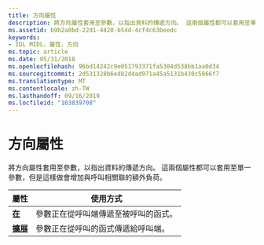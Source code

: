 ```yaml
---
title: 方向屬性
description: 將方向屬性套用至參數，以指出資料的傳遞方向。 這兩個屬性都可以套用至單一參數，但是這樣做會增加與呼叫相關聯的額外負荷。
ms.assetid: b9b2a0bd-22d1-4420-b54d-4cf4c63beedc
keywords:
- IDL MIDL，屬性，方向
ms.topic: article
ms.date: 05/31/2018
ms.openlocfilehash: 96bd14242c9e051793371fa5304d538bb1aa0d34
ms.sourcegitcommit: 2d531328b6ed82d4ad971a45a5131b430c5866f7
ms.translationtype: MT
ms.contentlocale: zh-TW
ms.lasthandoff: 09/16/2019
ms.locfileid: "103839708"
---
```

# <a name="directional-attributes"></a>方向屬性

將方向屬性套用至參數，以指出資料的傳遞方向。 這兩個屬性都可以套用至單一參數，但是這樣做會增加與呼叫相關聯的額外負荷。



| 屬性              | 使用方式                                                                 |
|------------------------|-----------------------------------------------------------------------|
| [**在**](in.md)       | 參數正在從呼叫端傳遞至被呼叫的函式。 |
| [**擴展**](out-idl.md) | 參數正在從呼叫的函式傳遞給呼叫端。 |



 

 

 




